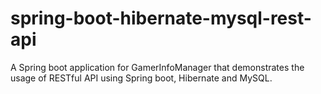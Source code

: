 # spring-boot-hibernate-mysql-rest-api
A Spring boot application for GamerInfoManager that demonstrates the usage of RESTful API using Spring boot, Hibernate and MySQL.
